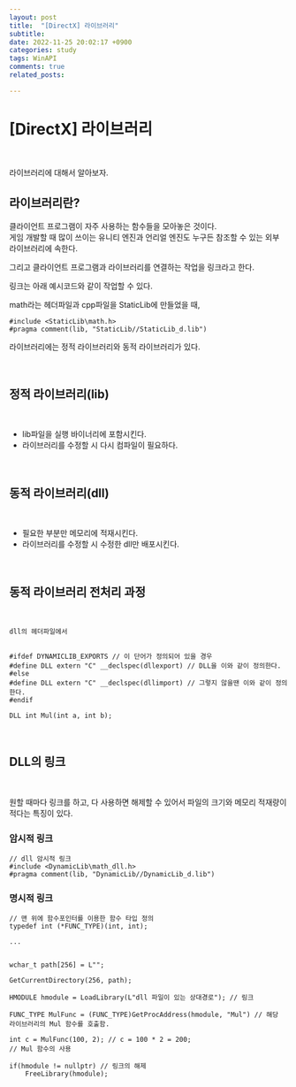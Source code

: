 ```yaml
---
layout: post
title:  "[DirectX] 라이브러리"
subtitle:  
date: 2022-11-25 20:02:17 +0900
categories: study
tags: WinAPI
comments: true
related_posts:

---
```


# [DirectX] 라이브러리<br/>
<br/>

라이브러리에 대해서 알아보자.<br/>

## 라이브러리란?<br/>

클라이언트 프로그램이 자주 사용하는 함수들을 모아놓은 것이다.<br/>
게임 개발할 때 많이 쓰이는 유니티 엔진과 언리얼 엔진도 누구든 참조할 수 있는 외부 라이브러리에 속한다.<br/>

그리고 클라이언트 프로그램과 라이브러리를 연결하는 작업을 링크라고 한다.<br/>

링크는 아래 예시코드와 같이 작업할 수 있다.<br/>

math라는 헤더파일과 cpp파일을 StaticLib에 만들었을 때,
```
#include <StaticLib\math.h>
#pragma comment(lib, "StaticLib//StaticLib_d.lib")
```

라이브러리에는 정적 라이브러리와 동적 라이브러리가 있다.<br/>

<Br/>

## 정적 라이브러리(lib)<br/>
<br/>

- lib파일을 실행 바이너리에 포함시킨다.
- 라이브러리를 수정할 시 다시 컴파일이 필요하다.

<br/>

## 동적 라이브러리(dll)<br/>
<br/>

- 필요한 부분만 메모리에 적재시킨다.
- 라이브러리를 수정할 시 수정한 dll만 배포시킨다.

<br/>

## 동적 라이브러리 전처리 과정<br/>
<br/>

```
dll의 헤더파일에서


#ifdef DYNAMICLIB_EXPORTS // 이 단어가 정의되어 있을 경우
#define DLL extern "C" __declspec(dllexport) // DLL을 이와 같이 정의한다.
#else
#define DLL extern "C" __declspec(dllimport) // 그렇지 않을땐 이와 같이 정의한다.
#endif

DLL int Mul(int a, int b);
```
<br/>

## DLL의 링크<br/>
<br/>

원할 때마다 링크를 하고, 다 사용하면 해제할 수 있어서 파일의 크기와 메모리 적재량이 적다는 특징이 있다.<br/>

### 암시적 링크<br/>

```
// dll 암시적 링크
#include <DynamicLib\math_dll.h>
#pragma comment(lib, "DynamicLib//DynamicLib_d.lib")
```

### 명시적 링크<br/>

```
// 맨 위에 함수포인터를 이용한 함수 타입 정의
typedef int (*FUNC_TYPE)(int, int);

...


wchar_t path[256] = L"";

GetCurrentDirectory(256, path);

HMODULE hmodule = LoadLibrary(L"dll 파일이 있는 상대경로"); // 링크

FUNC_TYPE MulFunc = (FUNC_TYPE)GetProcAddress(hmodule, "Mul") // 해당 라이브러리의 Mul 함수를 호출함.

int c = MulFunc(100, 2); // c = 100 * 2 = 200;
// Mul 함수의 사용

if(hmodule != nullptr) // 링크의 해제
	FreeLibrary(hmodule);

```